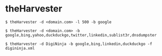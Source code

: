 # theHarvester

`$ theHarvester -d <domain.com> -l 500 -b google`

`$ theHarvester -d <domain.com> -b google,bing,yahoo,duckduckgo,twitter,linkedin,sublist3r,dnsdumpster`

`$ theHarvester -d DigiNinja -b google,bing,linkedin,duckduckgo -f digininja.xml`